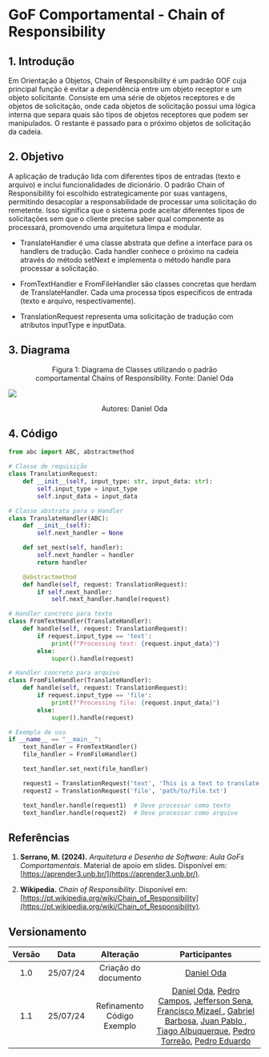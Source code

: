 # GoF Comportamental - Chain of Responsibility

## 1. Introdução

Em Orientação a Objetos, Chain of Responsibility é um padrão GOF cuja principal função é evitar a dependência entre um objeto receptor e um objeto solicitante. Consiste em uma série de objetos receptores e de objetos de solicitação, onde cada objetos de solicitação possui uma lógica interna que separa quais são tipos de objetos receptores que podem ser manipulados. O restante é passado para o próximo objetos de solicitação da cadeia.

## 2. Objetivo

A aplicação de tradução lida com diferentes tipos de entradas (texto e arquivo) e inclui funcionalidades de dicionário. O padrão Chain of Responsibility foi escolhido estrategicamente por suas vantagens, permitindo desacoplar a responsabilidade de processar uma solicitação do remetente. Isso significa que o sistema pode aceitar diferentes tipos de solicitações sem que o cliente precise saber qual componente as processará, promovendo uma arquitetura limpa e modular.

- TranslateHandler é uma classe abstrata que define a interface para os handlers de tradução. Cada handler conhece o próximo na cadeia através do método setNext e implementa o método handle para processar a solicitação.

- FromTextHandler e FromFileHandler são classes concretas que herdam de TranslateHandler. Cada uma processa tipos específicos de entrada (texto e arquivo, respectivamente).

- TranslationRequest representa uma solicitação de tradução com atributos inputType e inputData.

## 3. Diagrama

<center>
  <figure>
    <figcaption>Figura 1: Diagrama de Classes utilizando o padrão comportamental Chains of Responsibility. Fonte: Daniel Oda</figcaption>
  </figure>
</center>
<img src="./img/PadroesDeProjeto/gof-comportamental-chain.png" >
<center>
  <figure>
    <figcaption>Autores: Daniel Oda</figcaption>
  </figure>
</center>

## 4. Código
```python
from abc import ABC, abstractmethod

# Classe de requisição
class TranslationRequest:
    def __init__(self, input_type: str, input_data: str):
        self.input_type = input_type
        self.input_data = input_data

# Classe abstrata para o Handler
class TranslateHandler(ABC):
    def __init__(self):
        self.next_handler = None

    def set_next(self, handler):
        self.next_handler = handler
        return handler

    @abstractmethod
    def handle(self, request: TranslationRequest):
        if self.next_handler:
            self.next_handler.handle(request)

# Handler concreto para texto
class FromTextHandler(TranslateHandler):
    def handle(self, request: TranslationRequest):
        if request.input_type == 'text':
            print(f"Processing text: {request.input_data}")
        else:
            super().handle(request)

# Handler concreto para arquivo
class FromFileHandler(TranslateHandler):
    def handle(self, request: TranslationRequest):
        if request.input_type == 'file':
            print(f"Processing file: {request.input_data}")
        else:
            super().handle(request)

# Exemplo de uso
if __name__ == "__main__":
    text_handler = FromTextHandler()
    file_handler = FromFileHandler()

    text_handler.set_next(file_handler)

    request1 = TranslationRequest('text', 'This is a text to translate.')
    request2 = TranslationRequest('file', 'path/to/file.txt')

    text_handler.handle(request1)  # Deve processar como texto
    text_handler.handle(request2)  # Deve processar como arquivo
```

## Referências

1. **Serrano, M. (2024).** *Arquitetura e Desenho de Software: Aula GoFs Comportamentais*. Material de apoio em slides. Disponível em: [https://aprender3.unb.br/](https://aprender3.unb.br/).

2. **Wikipedia.** *Chain of Responsibility*. Disponível em: [https://pt.wikipedia.org/wiki/Chain_of_Responsibility](https://pt.wikipedia.org/wiki/Chain_of_Responsibility).

## Versionamento
| Versão |   Data   |                           Alteração                           |                                        Participantes                                         |
| :----: | :------: |:-------------------------------------------------------------:|:--------------------------------------------------------------------------------------------:|
|  1.0   | 25/07/24 |                     Criação do documento                      | [Daniel Oda](https://github.com/danieloda/) |
|  1.1   | 25/07/24 |                     Refinamento Código Exemplo                | [Daniel Oda](https://github.com/danieloda/), [Pedro Campos](https://github.com/pedrocampos0), [Jefferson Sena](https://github.com/JeffersonSenaa/),  [Francisco Mizael ](https://github.com/frmiza), [Gabriel Barbosa](https://github.com/gabrie1barbosa), [Juan Pablo ](https://github.com/Juan-Ricarte), [Tiago Albuquerque](https://github.com/Tiago1604), [Pedro Torreão](https://github.com/PedroTorreao21), [Pedro Eduardo](https://github.com/PedroEduardoSS) |